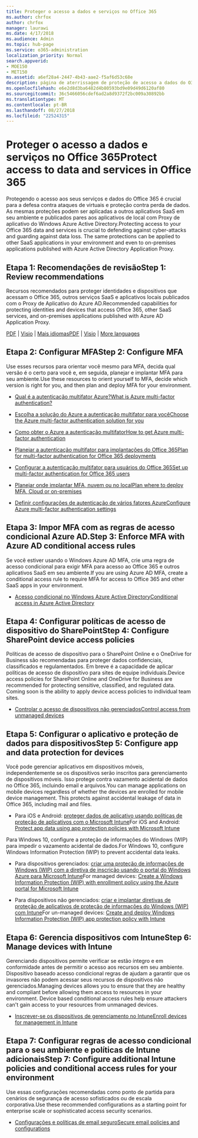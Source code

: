 ```yaml
---
title: Proteger o acesso a dados e serviços no Office 365
ms.author: chrfox
author: chrfox
manager: laurawi
ms.date: 4/17/2018
ms.audience: Admin
ms.topic: hub-page
ms.service: o365-administration
localization_priority: Normal
search.appverid:
- MOE150
- MET150
ms.assetid: a6ef28a4-2447-4b43-aae2-f5af6d53c68e
description: página de aterrissagem de proteção de acesso a dados do O365 e serviços
ms.openlocfilehash: e6e2d8d3ba6482d4b80593bd9e09d49d6120af80
ms.sourcegitcommit: 36c5466056cdef6ad2a8d9372f2bc009a30892bb
ms.translationtype: MT
ms.contentlocale: pt-BR
ms.lasthandoff: 08/27/2018
ms.locfileid: "22524315"
---
```

# <a name="protect-access-to-data-and-services-in-office-365"></a><span data-ttu-id="7c119-103">Proteger o acesso a dados e serviços no Office 365</span><span class="sxs-lookup"><span data-stu-id="7c119-103">Protect access to data and services in Office 365</span></span>

<span data-ttu-id="7c119-p101">Protegendo o acesso aos seus serviços e dados do Office 365 é crucial para a defesa contra ataques de virtuais e proteção contra perda de dados. As mesmas proteções podem ser aplicadas a outros aplicativos SaaS em seu ambiente e publicados pares aos aplicativos de local com Proxy de aplicativo do Windows Azure Active Directory.</span><span class="sxs-lookup"><span data-stu-id="7c119-p101">Protecting access to your Office 365 data and services is crucial to defending against cyber-attacks and guarding against data loss. The same protections can be applied to other SaaS applications in your environment and even to on-premises applications published with Azure Active Directory Application Proxy.</span></span>
  
## <a name="step-1-review-recommendations"></a><span data-ttu-id="7c119-106">Etapa 1: Recomendações de revisão</span><span class="sxs-lookup"><span data-stu-id="7c119-106">Step 1: Review recommendations</span></span>

<span data-ttu-id="7c119-107">Recursos recomendados para proteger identidades e dispositivos que acessam o Office 365, outros serviços SaaS e aplicativos locais publicados com o Proxy de Aplicativo do Azure AD.</span><span class="sxs-lookup"><span data-stu-id="7c119-107">Recommended capabilities for protecting identities and devices that access Office 365, other SaaS services, and on-premises applications published with Azure AD Application Proxy.</span></span>
  
<span data-ttu-id="7c119-108">[PDF](https://go.microsoft.com/fwlink/p/?linkid=841656) | [Visio](https://go.microsoft.com/fwlink/p/?linkid=841657) | [Mais idiomas](https://www.microsoft.com/download/details.aspx?id=55032)</span><span class="sxs-lookup"><span data-stu-id="7c119-108">[PDF](https://go.microsoft.com/fwlink/p/?linkid=841656) | [Visio](https://go.microsoft.com/fwlink/p/?linkid=841657) | [More languages](https://www.microsoft.com/download/details.aspx?id=55032)</span></span>
  
## <a name="step-2-configure-mfa"></a><span data-ttu-id="7c119-109">Etapa 2: Configurar MFA</span><span class="sxs-lookup"><span data-stu-id="7c119-109">Step 2: Configure MFA</span></span>

<span data-ttu-id="7c119-110">Use esses recursos para orientar você mesmo para MFA, decida qual versão é o certo para você e, em seguida, planejar e implantar MFA para seu ambiente.</span><span class="sxs-lookup"><span data-stu-id="7c119-110">Use these resources to orient yourself to MFA, decide which version is right for you, and then plan and deploy MFA for your environment.</span></span>
  
- [<span data-ttu-id="7c119-111">Qual é a autenticação multifator Azure?</span><span class="sxs-lookup"><span data-stu-id="7c119-111">What is Azure multi-factor authentication?</span></span>](https://docs.microsoft.com/azure/multi-factor-authentication/multi-factor-authentication)
    
- [<span data-ttu-id="7c119-112">Escolha a solução do Azure a autenticação multifator para você</span><span class="sxs-lookup"><span data-stu-id="7c119-112">Choose the Azure multi-factor authentication solution for you</span></span>](https://docs.microsoft.com/azure/multi-factor-authentication/multi-factor-authentication-get-started)
    
- [<span data-ttu-id="7c119-113">Como obter o Azure a autenticação multifator</span><span class="sxs-lookup"><span data-stu-id="7c119-113">How to get Azure multi-factor authentication</span></span>](https://docs.microsoft.com/azure/multi-factor-authentication/multi-factor-authentication-versions-plans)
    
- [<span data-ttu-id="7c119-114">Planejar a autenticação multifator para implantações do Office 365</span><span class="sxs-lookup"><span data-stu-id="7c119-114">Plan for multi-factor authentication for Office 365 deployments</span></span>](https://support.office.com/article/043807b2-21db-4d5c-b430-c8a6dee0e6ba)
    
- [<span data-ttu-id="7c119-115">Configurar a autenticação multifator para usuários do Office 365</span><span class="sxs-lookup"><span data-stu-id="7c119-115">Set up multi-factor authentication for Office 365 users</span></span>](https://support.office.com/article/8f0454b2-f51a-4d9c-bcde-2c48e41621c6)
    
- [<span data-ttu-id="7c119-116">Planejar onde implantar MFA, nuvem ou no local</span><span class="sxs-lookup"><span data-stu-id="7c119-116">Plan where to deploy MFA, Cloud or on-premises</span></span>](https://docs.microsoft.com/azure/multi-factor-authentication/multi-factor-authentication-get-started)
    
- [<span data-ttu-id="7c119-117">Definir configurações de autenticação de vários fatores Azure</span><span class="sxs-lookup"><span data-stu-id="7c119-117">Configure Azure multi-factor authentication settings</span></span>](https://docs.microsoft.com/azure/multi-factor-authentication/multi-factor-authentication-whats-next)
    
## <a name="step-3-enforce-mfa-with-azure-ad-conditional-access-rules"></a><span data-ttu-id="7c119-118">Etapa 3: Impor MFA com as regras de acesso condicional Azure AD.</span><span class="sxs-lookup"><span data-stu-id="7c119-118">Step 3: Enforce MFA with Azure AD conditional access rules</span></span>

<span data-ttu-id="7c119-119">Se você estiver usando o Windows Azure AD MFA, crie uma regra de acesso condicional para exigir MFA para acesso ao Office 365 e outros aplicativos SaaS em seu ambiente.</span><span class="sxs-lookup"><span data-stu-id="7c119-119">If you are using Azure AD MFA, create a conditional access rule to require MFA for access to Office 365 and other SaaS apps in your environment.</span></span>
  
- [<span data-ttu-id="7c119-120">Acesso condicional no Windows Azure Active Directory</span><span class="sxs-lookup"><span data-stu-id="7c119-120">Conditional access in Azure Active Directory</span></span>](https://docs.microsoft.com/azure/active-directory/active-directory-conditional-access-azure-portal)
    
## <a name="step-4-configure-sharepoint-device-access-policies"></a><span data-ttu-id="7c119-121">Etapa 4: Configurar políticas de acesso de dispositivo do SharePoint</span><span class="sxs-lookup"><span data-stu-id="7c119-121">Step 4: Configure SharePoint device access policies</span></span>

<span data-ttu-id="7c119-p102">Políticas de acesso de dispositivo para o SharePoint Online e o OneDrive for Business são recomendadas para proteger dados confidenciais, classificados e regulamentados. Em breve é a capacidade de aplicar políticas de acesso de dispositivo para sites de equipe individuais.</span><span class="sxs-lookup"><span data-stu-id="7c119-p102">Device access policies for SharePoint Online and OneDrive for Business are recommended for protecting sensitive, classified, and regulated data. Coming soon is the ability to apply device access policies to individual team sites.</span></span>
  
- [<span data-ttu-id="7c119-124">Controlar o acesso de dispositivos não gerenciados</span><span class="sxs-lookup"><span data-stu-id="7c119-124">Control access from unmanaged devices</span></span>](https://support.office.com/article/Control-access-from-unmanaged-devices-5ae550c4-bd20-4257-847b-5c20fb053622?ui=en-US&amp;rs=en-US&amp;ad=US)
    
## <a name="step-5-configure-app-and-data-protection-for-devices"></a><span data-ttu-id="7c119-125">Etapa 5: Configurar o aplicativo e proteção de dados para dispositivos</span><span class="sxs-lookup"><span data-stu-id="7c119-125">Step 5: Configure app and data protection for devices</span></span>

<span data-ttu-id="7c119-p103">Você pode gerenciar aplicativos em dispositivos móveis, independentemente se os dispositivos serão inscritos para gerenciamento de dispositivos móveis. Isso protege contra vazamento acidental de dados no Office 365, incluindo email e arquivos.</span><span class="sxs-lookup"><span data-stu-id="7c119-p103">You can manage applications on mobile devices regardless of whether the devices are enrolled for mobile device management. This protects against accidental leakage of data in Office 365, including mail and files.</span></span>
  
- <span data-ttu-id="7c119-128">Para iOS e Android: [proteger dados de aplicativo usando políticas de proteção de aplicativos com o Microsoft Intune](https://docs.microsoft.com/intune-classic/deploy-use/protect-app-data-using-mobile-app-management-policies-with-microsoft-intune)</span><span class="sxs-lookup"><span data-stu-id="7c119-128">For iOS and Android: [Protect app data using app protection policies with Microsoft Intune](https://docs.microsoft.com/intune-classic/deploy-use/protect-app-data-using-mobile-app-management-policies-with-microsoft-intune)</span></span>
    
<span data-ttu-id="7c119-129">Para Windows 10, configure a proteção de informações do Windows (WIP) para impedir o vazamento acidental de dados.</span><span class="sxs-lookup"><span data-stu-id="7c119-129">For Windows 10, configure Windows Information Protection (WIP) to prevent accidental data leaks.</span></span>
  
- <span data-ttu-id="7c119-130">Para dispositivos gerenciados: [criar uma proteção de informações de Windows (WIP) com a diretiva de inscrição usando o portal do Windows Azure para Microsoft Intune](https://docs.microsoft.com/windows/threat-protection/windows-information-protection/create-wip-policy-using-intune-azure)</span><span class="sxs-lookup"><span data-stu-id="7c119-130">For managed devices: [Create a Windows Information Protection (WIP) with enrollment policy using the Azure portal for Microsoft Intune](https://docs.microsoft.com/windows/threat-protection/windows-information-protection/create-wip-policy-using-intune-azure)</span></span>
    
- <span data-ttu-id="7c119-131">Para dispositivos não gerenciados: [criar e implantar diretivas de proteção de aplicativos de proteção de informações do Windows (WIP) com Intune](https://docs.microsoft.com/intune/windows-information-protection-policy-create)</span><span class="sxs-lookup"><span data-stu-id="7c119-131">For un-managed devices: [Create and deploy Windows Information Protection (WIP) app protection policy with Intune](https://docs.microsoft.com/intune/windows-information-protection-policy-create)</span></span>
    
## <a name="step-6-manage-devices-with-intune"></a><span data-ttu-id="7c119-132">Etapa 6: Gerencia dispositivos com Intune</span><span class="sxs-lookup"><span data-stu-id="7c119-132">Step 6: Manage devices with Intune</span></span>

<span data-ttu-id="7c119-p104">Gerenciando dispositivos permite verificar se estão íntegro e em conformidade antes de permitir o acesso aos recursos em seu ambiente. Dispositivo baseado acesso condicional regras de ajudam a garantir que os invasores não podem acessar seus recursos de dispositivos não gerenciados.</span><span class="sxs-lookup"><span data-stu-id="7c119-p104">Managing devices allows you to ensure that they are healthy and compliant before allowing them access to resources in your environment. Device based conditional access rules help ensure attackers can't gain access to your resources from unmanaged devices.</span></span>
  
- [<span data-ttu-id="7c119-135">Inscrever-se os dispositivos de gerenciamento no Intune</span><span class="sxs-lookup"><span data-stu-id="7c119-135">Enroll devices for management in Intune</span></span>](https://docs.microsoft.com/intune-classic/deploy-use/enroll-devices-in-microsoft-intune)
    
## <a name="step-7-configure-additional-intune-policies-and-conditional-access-rules-for-your-environment"></a><span data-ttu-id="7c119-136">Etapa 7: Configurar regras de acesso condicional para o seu ambiente e políticas de Intune adicionais</span><span class="sxs-lookup"><span data-stu-id="7c119-136">Step 7: Configure additional Intune policies and conditional access rules for your environment</span></span>

<span data-ttu-id="7c119-137">Use essas configurações recomendadas como ponto de partida para cenários de segurança de acesso sofisticados ou de escala corporativa.</span><span class="sxs-lookup"><span data-stu-id="7c119-137">Use these recommended configurations as a starting point for enterprise scale or sophisticated access security scenarios.</span></span>
  
- [<span data-ttu-id="7c119-138">Configurações e políticas de email seguro</span><span class="sxs-lookup"><span data-stu-id="7c119-138">Secure email policies and configurations</span></span>](https://docs.microsoft.com/azure/active-directory/secure-email-introduction)
    

